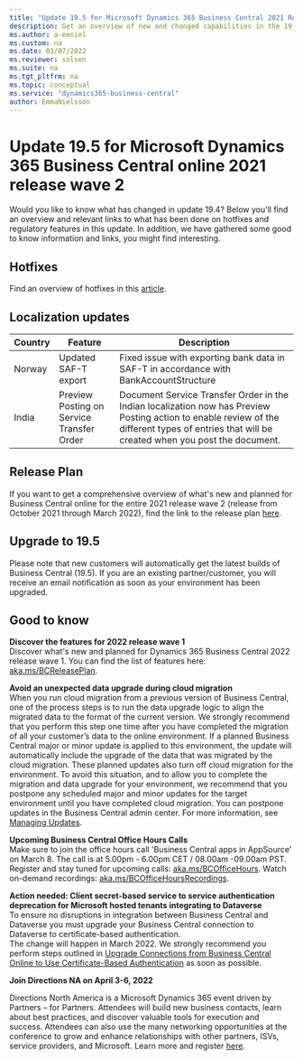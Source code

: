 ```yaml
---
title: "Update 19.5 for Microsoft Dynamics 365 Business Central 2021 Release Wave 2"
description: Get an overview of new and changed capabilities in the 19.5 update of Business Central online, which is part of 2021 release wave 2.
ms.author: a-emniel
ms.custom: na
ms.date: 03/07/2022
ms.reviewer: solsen
ms.suite: na
ms.tgt_pltfrm: na
ms.topic: conceptual
ms.service: "dynamics365-business-central"
author: EmmaNielsson
---
```


# Update 19.5 for Microsoft Dynamics 365 Business Central online 2021 release wave 2

Would you like to know what has changed in update 19.4? Below you'll find an overview and relevant links to what has been done on hotfixes and regulatory features in this update. In addition, we have gathered some good to know information and links, you might find interesting.

## Hotfixes
Find an overview of hotfixes in this [article](https://support.microsoft.com/en-us/topic/update-19-5-for-microsoft-dynamics-365-business-central-on-premises-2021-release-wave-2-application-build-19-5-36700-platform-build-19-0-36625-c9b94708-c269-4b64-a288-1d7c7c50f919).

## Localization updates

| Country| Feature  |Description|
|-------------|--------------|--------------|
|Norway | Updated SAF-T export | Fixed issue with exporting bank data in SAF-T in accordance with BankAccountStructure |
| India | Preview Posting on Service Transfer Order | Document Service Transfer Order in the Indian localization now has Preview Posting action to enable review of the different types of entries that will be created when you post the document. |

## Release Plan  
If you want to get a comprehensive overview of what's new and planned for Business Central online for the entire 2021 release wave 2 (release from October 2021 through March 2022), find the link to the release plan [here](/dynamics365-release-plan/2021wave2/smb/dynamics365-business-central/planned-features).

## Upgrade to 19.5

Please note that new customers will automatically get the latest builds of Business Central (19.5). If you are an existing partner/customer, you will receive an email notification as soon as your environment has been upgraded.

## Good to know

**Discover the features for 2022 release wave 1**  
Discover what's new and planned for Dynamics 365 Business Central 2022 release wave 1. You can find the list of features here: [aka.ms/BCReleasePlan](https://aka.ms/BCReleasePlan).

**Avoid an unexpected data upgrade during cloud migration**  
When you run cloud migration from a previous version of Business Central, one of the process steps is to run the data upgrade logic to align the migrated data to the format of the current version. We strongly recommend that you perform this step one time after you have completed the migration of all your customer’s data to the online environment. If a planned Business Central major or minor update is applied to this environment, the update will automatically include the upgrade of the data that was migrated by the cloud migration. These planned updates also turn off cloud migration for the environment. To avoid this situation, and to allow you to complete the migration and data upgrade for your environment, we recommend that you postpone any scheduled major and minor updates for the target environment until you have completed cloud migration. You can postpone updates in the Business Central admin center. For more information, see [Managing Updates](/dynamics365/business-central/dev-itpro/administration/tenant-admin-center-update-management).  

**Upcoming Business Central Office Hours Calls**  
Make sure to join the office hours call 'Business Central apps in AppSource' on March 8. The call is at 5.00pm - 6.00pm CET / 08.00am -09.00am PST. Register and stay tuned for upcoming calls: [aka.ms/BCOfficeHours](https://aka.ms/BCOfficeHours). Watch on-demand recordings: [aka.ms/BCOfficeHoursRecordings](https://aka.ms/BCOfficeHoursRecordings).  

**Action needed: Client secret-based service to service authentication deprecation for Microsoft hosted tenants integrating to Dataverse**  
To ensure no disruptions in integration between Business Central and Dataverse you must upgrade your Business Central connection to Dataverse to certificate-based authentication.  
The change will happen in March 2022. We strongly recommend you perform steps outlined in [Upgrade Connections from Business Central Online to Use Certificate-Based Authentication](/dynamics365/business-central/admin-how-to-set-up-a-dynamics-crm-connection#upgrade-connections-from-business-central-online-to-use-certificate-based-authentication) as soon as possible.

**Join Directions NA on April 3-6, 2022**  

Directions North America is a Microsoft Dynamics 365 event driven by Partners – for Partners. Attendees will build new business contacts, learn about best practices, and discover valuable tools for execution and success. Attendees can also use the many networking opportunities at the conference to grow and enhance relationships with other partners, ISVs, service providers, and Microsoft. Learn more and register [here](https://www.eventsquid.com/event.cfm?event_id=14536). 
